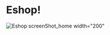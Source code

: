 # Eshop!




![Eshop screenShot_home](https://user-images.githubusercontent.com/97020993/178672250-757cb479-b691-4251-8d55-f207190882ef.jpg) width="200"

